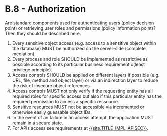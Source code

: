 # B.8 - Authorization

Are standard components used for authenticating users (policy decision point) or retrieving user roles and permissions (policy information point)? Then they should be described here.

1. Every sensitive object access (e.g. access to a sensitive object within the database) MUST be authorized on the server-side (complete mediation).
2. Every process and role SHOULD be implemented as restrictive as possible according to its particular business requirement c(least privilege principle).
3. Access controls SHOULD be applied on different layers if possible (e.g. URL, file, method and object layer) or via an indirection layer to reduce the risk of insecure object references.
4. Access controls MUST not only verify if the requesting entity has all required roles for specific access but also if this particular entity has the required permission to access a specific ressource.
5. Sensitive resources MUST not be accessible via incremented or otherwise easily guessable object IDs.
6. In the event of an failure in an access attempt, the application MUST remain in a secure state.
7. For APIs access see requirements at [{{site.TITLE_IMPL_APISEC}}]({{site.URL_IMPL_APISEC}}).
